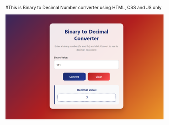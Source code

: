 #This is Binary to Decimal Number converter using HTML, CSS and JS only

![app result/](https://github.com/Apu-mirza/BIn2Dec/blob/main/assets/screenshot.png)